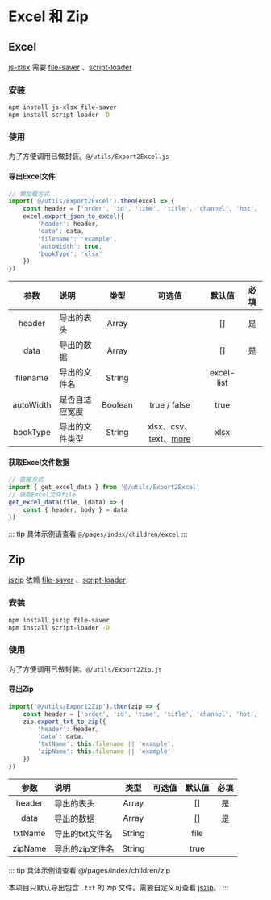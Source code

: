 # Excel 和 Zip

## Excel
[js-xlsx](https://github.com/SheetJS/js-xlsx) 需要 [file-saver](https://github.com/eligrey/FileSaver.js) 、[script-loader](https://github.com/webpack-contrib/script-loader)

### 安装
```bash
npm install js-xlsx file-saver
npm install script-loader -D
```

### 使用
为了方便调用已做封装。`@/utils/Export2Excel.js`

#### 导出Excel文件
```js
// 懒加载方式
import('@/utils/Export2Excel').then(excel => {
    const header = ['order', 'id', 'time', 'title', 'channel', 'hot', 'author']
    excel.export_json_to_excel({
        'header': header,
        'data': data,
        'filename': 'example',
        'autoWidth': true,
        'bookType': 'xlsx'
    })
})
```

| 参数 | 说明 | 类型 | 可选值 | 默认值 | 必填|
| :-: | :- | :-: | :-: | :-: | :-: |
| header | 导出的表头 | Array |  | [] | 是 |
| data | 导出的数据 | Array |  | [] | 是 |
| filename | 导出的文件名 | String |  | excel-list |  |
| autoWidth | 是否自适应宽度 | Boolean | true / false | true |  |
| bookType | 导出的文件类型 | String | xlsx、csv、text、[more](https://github.com/SheetJS/js-xlsx#supported-output-formats) | xlsx |  |

#### 获取Excel文件数据
```js
// 直接方式
import { get_excel_data } from '@/utils/Export2Excel'
// 获取Excel文件file
get_excel_data(file, (data) => {
    const { header, body } = data
})
```
::: tip
具体示例请查看 `@/pages/index/children/excel`
:::

## Zip
[jszip](https://github.com/Stuk/jszip) 依赖 [file-saver](https://github.com/eligrey/FileSaver.js) 、[script-loader](https://github.com/webpack-contrib/script-loader)

### 安装
```bash
npm install jszip file-saver
npm install script-loader -D
```

### 使用
为了方便调用已做封装。`@/utils/Export2Zip.js`

#### 导出Zip
```js
import('@/utils/Export2Zip').then(zip => {
    const header = ['order', 'id', 'time', 'title', 'channel', 'hot', 'author']
    zip.export_txt_to_zip({
        'header': header,
        'data': data,
        'txtName': this.filename || 'example',
        'zipName': this.filename || 'example'
    })
})
```
| 参数 | 说明 | 类型 | 可选值 | 默认值 | 必填|
| :-: | :- | :-: | :-: | :-: | :-: |
| header | 导出的表头 | Array |  | [] | 是 |
| data | 导出的数据 | Array |  | [] | 是 |
| txtName | 导出的txt文件名 | String |  | file |  |
| zipName | 导出的zip文件名 | String |  | true |  |

::: tip
具体示例请查看 @/pages/index/children/zip

本项目只默认导出包含 `.txt` 的 zip 文件。需要自定义可查看 [jszip](https://github.com/Stuk/jszip)。
:::

